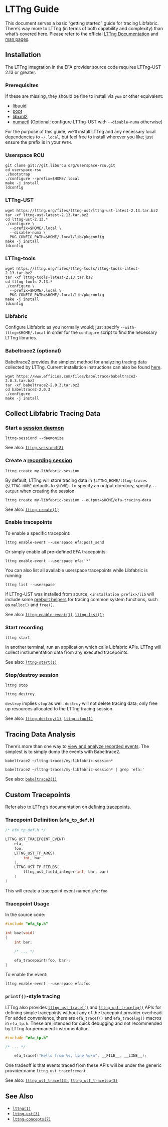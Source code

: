 # LTTng Guide

This document serves a basic “getting started” guide for tracing Libfabric.
There’s way more to LTTng (in terms of both capability and complexity) than
what’s covered here. Please refer to the official [LTTng
Documentation](https://lttng.org/docs/v2.13/) and [man
pages](https://lttng.org/man/).

## Installation

The LTTng integration in the EFA provider source code requires LTTng-UST 2.13 or greater.

### Prerequisites

If these are missing, they should be fine to install via `yum` or other equivalent:

* [libuuid](https://sourceforge.net/projects/libuuid/)
* [popt](https://directory.fsf.org/wiki/Popt)
* [libxml2](http://www.xmlsoft.org/)
* [numactl](https://github.com/numactl/numactl) (Optional; configure LTTng-UST with `--disable-numa` otherwise)

For the purpose of this guide, we’ll install LTTng and any necessary local
dependencies to `~/.local`, but feel free to install wherever you like; just
ensure the prefix is in your `PATH`.

### Userspace RCU

```
git clone git://git.liburcu.org/userspace-rcu.git
cd userspace-rsu
./bootstrap
./configure --prefix=$HOME/.local
make -j install
ldconfig
```

### LTTng-UST

```
wget https://lttng.org/files/lttng-ust/lttng-ust-latest-2.13.tar.bz2
tar -xf lttng-ust-latest-2.13.tar.bz2
cd lttng-ust-2.13.*
./configure \
  --prefix=$HOME/.local \
  --disable-numa \
  PKG_CONFIG_PATH=$HOME/.local/lib/pkgconfig
make -j install
ldconfig
```

### LTTng-tools

```
wget https://lttng.org/files/lttng-tools/lttng-tools-latest-2.13.tar.bz2
tar -xf lttng-tools-latest-2.13.tar.bz2
cd lttng-tools-2.13.*
./configure \
  --prefix=$HOME/.local \
  PKG_CONFIG_PATH=$HOME/.local/lib/pkgconfig
make -j install
ldconfig
```

### Libfabric

Configure Libfabric as you normally would; just specify
`--with-lttng=$HOME/.local` in order for the `configure` script to find the
necessary LTTng libraries.

### Babeltrace2 (optional)

Babeltrace2 provides the simplest method for analyzing tracing data collected by
LTTng. Current installation instructions can also be found
[here](https://babeltrace.org/#bt2-get).

```
wget https://www.efficios.com/files/babeltrace/babeltrace2-2.0.3.tar.bz2
tar -xf babeltrace2-2.0.3.tar.bz2
cd babeltrace2-2.0.3
./configure
make -j install
```

## Collect Libfabric Tracing Data

### Start a [session daemon](https://lttng.org/docs/v2.13/#doc-lttng-sessiond)

```
lttng-sessiond --daemonize
```

See also: [`lttng-sessiond(8)`](https://lttng.org/man/8/lttng-sessiond/v2.13/)

### Create a [recording session](https://lttng.org/docs/v2.13/#doc-tracing-session)

```
lttng create my-libfabric-session
```

By default, LTTng will store tracing data in `$LTTNG_HOME/lttng-traces`
(`$LTTNG_HOME` defaults to `$HOME`). To specify an output directory, specify
`--output` when creating the session

```
lttng create my-libfabric-session --output=$HOME/efa-tracing-data
```

See also: [`lttng-create(1)`](https://lttng.org/man/1/lttng-create/v2.13)

### Enable tracepoints

To enable a specific tracepoint:

```
lttng enable-event --userspace efa:post_send
```

Or simply enable all pre-defined EFA tracepoints:

```
lttng enable-event --userspace efa:'*'
```

You can also list all available userspace tracepoints while Libfabric is running:

```
lttng list --userspace
```

If LTTng-UST was installed from source, `<installation prefix>/lib` will include
some [prebuilt helpers](https://lttng.org/docs/v2.13/#doc-prebuilt-ust-helpers)
for tracing common system functions, such as `malloc()` and `free()`.

See also:
[`lttng-enable-event(1)`](https://lttng.org/man/1/lttng-enable-event/v2.13),
[`lttng-list(1)`](https://lttng.org/man/1/lttng-list/v2.13/)

### Start recording

```
lttng start
```

In another terminal, run an application which calls Libfabric APIs. LTTng will
collect instrumentation data from any executed tracepoints.

See also: [`lttng-start(1)`](https://lttng.org/man/1/lttng-start/v2.13/)

### Stop/destroy session

```
lttng stop
```

```
lttng destroy
```

`destroy` implies `stop` as well. `destroy` will not delete tracing data; only
free up resources allocated to the LTTng tracing session.

See also: [`lttng-destroy(1)`](https://lttng.org/man/1/lttng-destroy/v2.13/),
[`lttng-stop(1)`](https://lttng.org/man/1/lttng-stop/v2.13)

## Tracing Data Analysis

There’s more than one way to [view and analyze recorded
events](https://lttng.org/docs/v2.13/#doc-viewing-and-analyzing-your-traces).
The simplest is to simply dump the events with Babeltrace2.

```
babeltrace2 ~/lttng-traces/my-libfabric-session*
```

```
babeltrace2 ~/lttng-traces/my-libfabric-session* | grep 'efa:'
```

See also: [`babeltrace2(1)`](https://babeltrace.org/docs/v2.0/man1/babeltrace2.1/)

## Custom Tracepoints

Refer also to LTTng’s documentation on [defining
tracepoints](https://lttng.org/docs/v2.13/#doc-defining-tracepoints).

### Tracepoint Definition (`efa_tp_def.h`)

```c
/* efa_tp_def.h */

LTTNG_UST_TRACEPOINT_EVENT(
    efa,
    foo,
    LTTNG_UST_TP_ARGS(
        int, bar
    ),
    LTTNG_UST_TP_FIELDS(
        lttng_ust_field_integer(int, bar, bar)
    )
)
```

This will create a tracepoint event named `efa:foo`

### Tracepoint Usage

In the source code:

```c
#include "efa_tp.h"

int baz(void)
{
    int bar;

    /* ... */

    efa_tracepoint(foo, bar);
}
```

To enable the event:

```
lttng enable-event --userspace efa:foo
```

### `printf()`-style tracing

LTTng also provides
[`lttng_ust_tracef()`](https://lttng.org/docs/v2.13/#doc-tracef) and
[`lttng_ust_tracelog()`](https://lttng.org/docs/v2.13/#doc-tracelog) APIs for
defining simple tracepoints without any of the tracepoint provider overhead. For
added convenience, there are `efa_tracef()` and `efa_tracelog()` macros in
`efa_tp.h`. These are intended for quick debugging and not recommended by LTTng
for permanent instrumentation.

```c
#include "efa_tp.h"

/* ... */

    efa_tracef("Hello from %s, line %d\n", __FILE__, __LINE__);
```

One tradeoff is that events traced from these APIs will be under the generic
provider:name `lttng_ust_tracef:event`

See also:
[`lttng_ust_tracef(3)`](https://lttng.org/man/3/lttng_ust_tracef/v2.13),
[`lttng_ust_tracelog(3)`](https://lttng.org/man/3/lttng_ust_tracelog/v2.13)

## See Also

* [`lttng(1)`](https://lttng.org/man/1/lttng/v2.13)
* [`lttng-ust(3)`](https://lttng.org/man/3/lttng-ust/v2.13/)
* [`lttng-concepts(7)`](https://lttng.org/man/7/lttng-concepts/v2.13)
